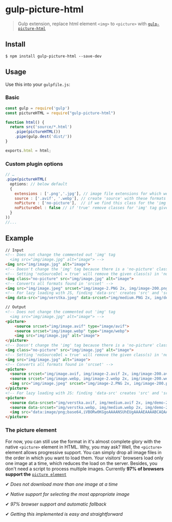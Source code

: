 # gulp-picture-html

> Gulp extension, replace html element `<img>` to `<picture>` with [`gulp-picture-html`](https://github.com/WpWebr/gulp-picture-html)

## Install

```
$ npm install gulp-picture-html --save-dev
```

## Usage

Use this into your `gulpfile.js`:

### Basic

```js
const gulp = require('gulp')
const pictureHTML = require("gulp-picture-html")

function html() {
  return src('source/*.html')
    .pipe(pictureHTML())
    .pipe(gulp.dest('dist/'))
}

exports.html = html;
```

### Custom plugin options

```js
// …
.pipe(pictureHTML(      
  options: // below default
  {
    extensions : ['.png','.jpg'], // image file extensions for which we create 'picture'
    source : ['.avif', '.webp'], // create 'source' with these formats   
    noPicture : ['no-picture'],  // if we find this class for the 'img' tag, then we don't create a 'picture' (multiple classes can be set)
    noPictureDel : false // if 'true' remove classes for 'img' tag given in 'noSource:[]'
  }
))
//...

```
## Example

```html
// Input
<!-- Does not change the commented out 'img' tag
  <img src="img/image.jpg" alt="image"> -->
<img src="img/image.jpg" alt="image">
<!-- Doesn't change the 'img' tag because there is a 'no-picture' class -->
<!-- Setting 'noSourceDel = true' will remove the given class(s) in 'noSource:[]' -->
<img class="no-picture" src="img/image.jpg" alt="image">
<!-- Converts all formats found in 'srcset' -->
<img src="img/image.jpeg" srcset="img/image-2.PNG 2x, img/image-200.png 200w" width="500" height="300">
<!-- For lazy loading with JS, finding 'data-src' creates 'src' and 'srcset' c 'data:image/png;...' -->
<img data-src="img/verstka.jpeg" data-srcset="img/medium.PNG 2x, img/demo-200px.png 200w" width="500" height="300">
```
```html
// Output
<!-- Does not change the commented out 'img' tag
  <img src="img/image.jpg" alt="image"> -->
<picture>
    <source srcset="img/image.avif" type="image/avif">
    <source srcset="img/image.webp" type="image/webp">
    <img src="img/image.jpg" alt="image">
</picture>
<!-- Doesn't change the 'img' tag because there is a 'no-picture' class -->
<img class="no-picture" src="img/image.jpg" alt="image">
<!-- Setting 'noSourceDel = true' will remove the given class(s) in 'noSource:[]' -->
<img src="img/image.jpg" alt="image">
<!-- Converts all formats found in 'srcset' -->
<picture>
  <source srcset="img/image.avif, img/image-2.avif 2x, img/image-200.avif 200w" type="image/avif">  
  <source srcset="img/image.webp, img/image-2.webp 2x, img/image-200.webp 200w" type="image/webp">  
  <img src="img/image.jpeg" srcset="img/image-2.PNG 2x, img/image-200.png 200w" width="500" height="300">
</picture>
<!-- For lazy loading with JS: finding 'data-src' creates 'src' and 'srcset' c 'data:image/png;...' -->
<picture>
  <source data-srcset="img/verstka.avif, img/medium.avif 2x, img/demo-200px.avif 200w" srcset="data:image/png;base64,iVBORw0KGgoAAAANSUhEUgAAAAEAAAABCAQAAAC1HAwCAAAAC0lEQVR42mNkYAAAAAYAAjCB0C8AAAAASUVORK5CYII=" type="image/avif">  
  <source data-srcset="img/verstka.webp, img/medium.webp 2x, img/demo-200px.webp 200w" srcset="data:image/png;base64,iVBORw0KGgoAAAANSUhEUgAAAAEAAAABCAQAAAC1HAwCAAAAC0lEQVR42mNkYAAAAAYAAjCB0C8AAAAASUVORK5CYII=" type="image/webp">  
  <img src="data:image/png;base64,iVBORw0KGgoAAAANSUhEUgAAAAEAAAABCAQAAAC1HAwCAAAAC0lEQVR42mNkYAAAAAYAAjCB0C8AAAAASUVORK5CYII=" data-src="img/verstka.jpeg" data-srcset="img/medium.PNG 2x, img/demo-200px.png 200w" width="500" height="300">
</picture>
```
### The picture element
For now, you can still use the format in it's almost complete glory with the native `<picture>` element in HTML. Why, you may ask? Well, the `<picture>` element allows progressive support. You can simply drop all image files in the order in which you want to load them. Your visitors' browsers load only one image at a time, which reduces the load on the server. Besides, you don't need a script to process multiple images.
Currently **97% of browsers support the** [`picture element`](https://caniuse.com/?search=picture)

✔ *Does not download more than one image at a time*

✔ *Native support for selecting the most appropriate image*

✔ *97% browser support and automatic fallback*

✔ *Getting this implemented is easy and straightforward*